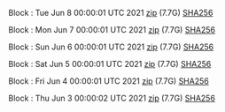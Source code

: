 Block [](https://insight.dash.org/insight/block/): Tue Jun  8 00:00:01 UTC 2021 [zip](https://dash-bootstrap.ams3.digitaloceanspaces.com/mainnet/2021-06-08/bootstrap.dat.zip) (7.7G) [SHA256](https://dash-bootstrap.ams3.digitaloceanspaces.com/mainnet/2021-06-08/sha256.txt)

Block [](https://insight.dash.org/insight/block/): Mon Jun  7 00:00:01 UTC 2021 [zip](https://dash-bootstrap.ams3.digitaloceanspaces.com/mainnet/2021-06-07/bootstrap.dat.zip) (7.7G) [SHA256](https://dash-bootstrap.ams3.digitaloceanspaces.com/mainnet/2021-06-07/sha256.txt)

Block [](https://insight.dash.org/insight/block/): Sun Jun  6 00:00:01 UTC 2021 [zip](https://dash-bootstrap.ams3.digitaloceanspaces.com/mainnet/2021-06-06/bootstrap.dat.zip) (7.7G) [SHA256](https://dash-bootstrap.ams3.digitaloceanspaces.com/mainnet/2021-06-06/sha256.txt)

Block [](https://insight.dash.org/insight/block/): Sat Jun  5 00:00:01 UTC 2021 [zip](https://dash-bootstrap.ams3.digitaloceanspaces.com/mainnet/2021-06-05/bootstrap.dat.zip) (7.7G) [SHA256](https://dash-bootstrap.ams3.digitaloceanspaces.com/mainnet/2021-06-05/sha256.txt)

Block [](https://insight.dash.org/insight/block/): Fri Jun  4 00:00:01 UTC 2021 [zip](https://dash-bootstrap.ams3.digitaloceanspaces.com/mainnet/2021-06-04/bootstrap.dat.zip) (7.7G) [SHA256](https://dash-bootstrap.ams3.digitaloceanspaces.com/mainnet/2021-06-04/sha256.txt)

Block [](https://insight.dash.org/insight/block/): Thu Jun  3 00:00:02 UTC 2021 [zip](https://dash-bootstrap.ams3.digitaloceanspaces.com/mainnet/2021-06-03/bootstrap.dat.zip) (7.7G) [SHA256](https://dash-bootstrap.ams3.digitaloceanspaces.com/mainnet/2021-06-03/sha256.txt)

